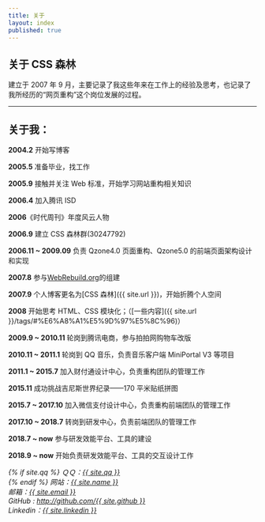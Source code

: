 ```yaml
---
title: 关于
layout: index
published: true
---
```


## 关于 CSS 森林

建立于 2007 年 9 月，主要记录了我这些年来在工作上的经验及思考，也记录了我所经历的“网页重构”这个岗位发展的过程。

---

## 关于我：

**2004.2** 开始写博客

**2005.5** 准备毕业，找工作

**2005.9** 接触并关注 Web 标准，开始学习网站重构相关知识

**2006.4** 加入腾讯 ISD

**2006**《时代周刊》年度风云人物

**2006.9** 建立 CSS 森林群(30247792)

**2006.11 ~ 2009.09** 负责 Qzone4.0 页面重构、Qzone5.0 的前端页面架构设计和实现

**2007.8** 参与[WebRebuild.org](http://WebRebuild.org)的组建

**2007.9** 个人博客更名为[CSS 森林]({{ site.url }})，开始折腾个人空间

**2008** 开始思考 HTML、CSS 模块化；（[一些内容]({{ site.url }}/tags/#%E6%A8%A1%E5%9D%97%E5%8C%96)）

**2009.9 ~ 2010.11** 轮岗到腾讯电商，参与拍拍网购物车改版

**2010.11 ~ 2011.1** 轮岗到 QQ 音乐，负责音乐客户端 MiniPortal V3 等项目

**2011.1 ~ 2015.7** 加入财付通设计中心，负责重构团队的管理工作

**2015.11** 成功挑战吉尼斯世界纪录——170 平米贴纸拼图

**2015.7 ~ 2017.10** 加入微信支付设计中心，负责重构前端团队的管理工作

**2017.10 ~ 2018.7** 转岗到研发中心，负责前端团队的管理工作

**2018.7 ~ now** 参与研发效能平台、工具的建设

**2018.9 ~ now** 开始负责研发效能平台、工具的交互设计工作

<address>
{% if site.qq %}
ＱＱ：<a title="QQ" href="tencent://message/?uin={{ site.qq }}">{{ site.qq }}</a><br />
{% endif %}
网站：<a title="邮箱" href="{{ site.url }}">{{ site.name }}</a><br />
邮箱：<a title="邮箱" href="mailto:{{ site.email }}">{{ site.email }}</a><br />
GitHub : <a title="Github" href="http://github.com/{{ site.github }}">http://github.com/{{ site.github }}</a><br />
Linkedin：<a title="Github" href="https://www.linkedin.com/in/{{ site.linkedin }}">{{ site.linkedin }}</a>
</address>

<script>
var _statcounter = _statcounter || [];
_statcounter.push({"tags": {"topic": "about"}});
</script>
